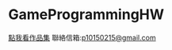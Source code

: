 # GameProgrammingHW
[點我看作品集](https://phoebe881126.github.io/GameProgrammingHW/index.html)
聯絡信箱:p10150215@gmail.com
